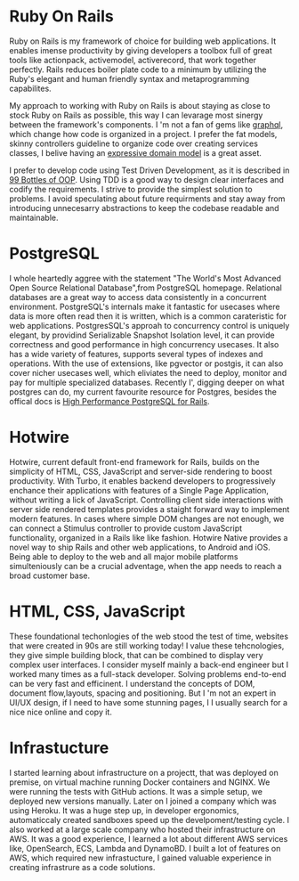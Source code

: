 # Ruby On Rails

Ruby on Rails is my framework of choice for building web applications. It enables imense productivity by giving developers a toolbox full of great tools like actionpack, activemodel, activerecord, that work together perfectly. Rails reduces boiler plate code to a minimum by utilizing the Ruby's elegant and human friendly syntax and metaprogramming capabilites.

My approach to working with Ruby on Rails is about staying as close to stock Ruby on Rails as possible, this way I can levarage most sinergy between the framework's components. I 'm not a fan of gems like [graphql](https://graphql-ruby.org/), which change how code is organized in a project. I prefer the fat models, skinny controllers guideline to organize code over creating services classes, I belive having an [expressive domain model](https://dev.37signals.com/domain-driven-boldness/) is a great asset.

I prefer to develop code using Test Driven Development, as it is described in [99 Bottles of OOP](https://sandimetz.com/99bottles). Using TDD is a good way to design clear interfaces and codify the requirements. I strive to provide the simplest solution to problems. I avoid speculating about future requirments and stay away from introducing unnecesarry abstractions to keep the codebase readable and maintainable.

# PostgreSQL

I whole heartedly aggree with the statement "The World's Most Advanced Open Source Relational Database",from PostgreSQL homepage. Relational databases are a great way to access data consistently in a concurrent environment. PostgreSQL's internals make it fantastic for usecases where data is more often read then it is written, which is a common carateristic for web applications. PostgresSQL's approah to concurrency control is uniquely elegant, by providind Serializable Snapshot Isolation level, it can provide correctness and good performance in high concurrency usecases. It also has a wide variety of features, supports several types of indexes and operations. With the use of extensions, like pgvector or postgis, it can also cover nicher usecases well, which eliviates the need to deploy, monitor and pay for multiple specialized databases. Recently I', digging deeper on what postgres can do, my current favourite resource for Postgres, besides the offical docs is [High Performance PostgreSQL for Rails](https://pragprog.com/titles/aapsql/high-performance-postgresql-for-rails/).

# Hotwire

Hotwire, current default front-end framework for Rails, builds on the simplicity of HTML, CSS, JavaScript and server-side rendering to boost productivity. With Turbo, it enables backend developers to progressively enchance their applications with features of a Single Page Application, without writing a lick of JavaScript. Controlling client side interactions with server side rendered templates provides a staight forward way to implement modern features. In cases where simple DOM changes are not enough, we can connect a Stimulus controller to provide custom JavaScript functionality, organized in a Rails like like fashion. Hotwire Native provides a novel way to ship Rails and other web applications, to Android and iOS. Being able to deploy to the web and all major mobile platforms simulteniously can be a crucial adventage, when the app needs to reach a broad customer base.


# HTML, CSS, JavaScript

These foundational techonlogies of the web stood the test of time, websites that were created in 90s are still working today! I value  these tehcnologies, they give simple building block, that can be combined to display very complex user interfaces. I consider myself mainly a back-end engineer but I worked many times as a full-stack developer. Solving problems end-to-end can be very fast and efficinent.  I understand the concepts of DOM, document flow,layouts, spacing and positioning. But I 'm not an expert in UI/UX design, if I need to have some stunning pages, I I usually search for a nice nice online and copy it.

# Infrastucture

I started learning about infrastructure on a projectt, that was deployed on premise, on virtual machine running Docker containers and NGINX. We were running the tests with GitHub actions. It was a simple setup, we deployed new versions manually. Later on I joined a company which was using Heroku.  It was a huge step up, in developer ergonomics, automaticcaly created sandboxes speed up the develpoment/testing cycle. I also worked at a large scale company who hosted their infrastructure on AWS. It was a good experience, I learned a lot about different AWS services like, OpenSearch, ECS, Lambda and DynamoBD. I built a lot of features on AWS, which required new infrastucture,  I gained valuable experience in creating infrastrure as a code solutions.

